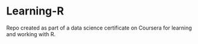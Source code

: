 # Learning-R
Repo created as part of a data science certificate on Coursera for learning and working with R.

